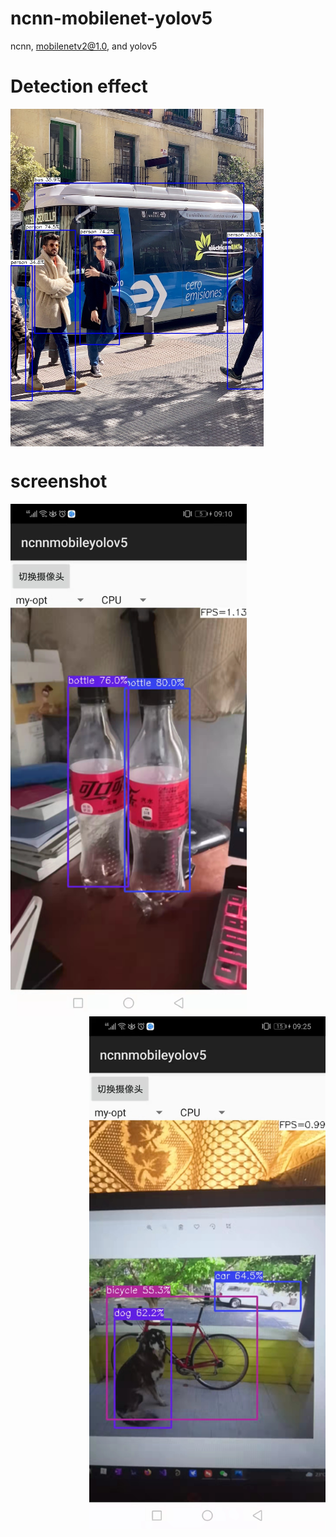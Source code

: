 # ncnn-mobilenet-yolov5
 ncnn, mobilenetv2@1.0, and yolov5


# Detection effect
<img src="bus-demo.jpg" width="405" hight="540" align=center />

# screenshot
<center class="half">
    <img src="demo.jpg" width="378" hight="819" align = left><img src="demo1.jpg" width="378" hight="819" align = right>
</center>
